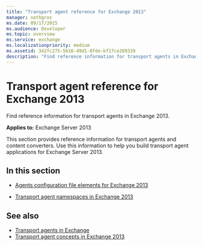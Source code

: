 ```yaml
---
title: "Transport agent reference for Exchange 2013"
manager: sethgros
ms.date: 09/17/2015
ms.audience: Developer
ms.topic: overview
ms.service: exchange
ms.localizationpriority: medium
ms.assetid: 342fc275-5b16-49d1-8fde-bf17ce289339
description: "Find reference information for transport agents in Exchange 2013."
---
```


# Transport agent reference for Exchange 2013

Find reference information for transport agents in Exchange 2013.
  
**Applies to:** Exchange Server 2013 
  
This section provides reference information for transport agents and content converters. Use this information to help you build transport agent applications for Exchange Server 2013.
  
## In this section

- [Agents configuration file elements for Exchange 2013](agents-configuration-file-elements-for-exchange-2013.md)
    
- [Transport agent namespaces in Exchange 2013](transport-agent-namespaces-in-exchange-2013.md)
    
## See also

- [Transport agents in Exchange](transport-agents-in-exchange-2013.md)
- [Transport agent concepts in Exchange 2013](transport-agent-concepts-in-exchange-2013.md)

